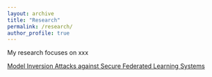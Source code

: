 ```yaml
---
layout: archive
title: "Research"
permalink: /research/
author_profile: true
---
```


My research focuses on xxx 

[Model Inversion Attacks against Secure Federated Learning Systems](https://shishishi123.github.io/research/FL-Privacy/)

